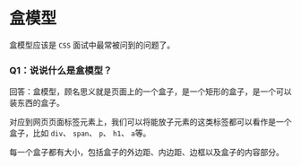 # 盒模型

  盒模型应该是 `CSS` 面试中最常被问到的问题了。

### Q1：说说什么是盒模型？

  回答：盒模型，顾名思义就是页面上的一个盒子，是一个矩形的盒子，是一个可以装东西的盒子。

  对应到网页页面标签元素上，我们可以将能放子元素的这类标签都可以看作是一个盒子，比如 `div`、 `span`、 `p`、 `h1`、 `a`等。

  每一个盒子都有大小，包括盒子的外边距、内边距、边框以及盒子的内容部分。
   

